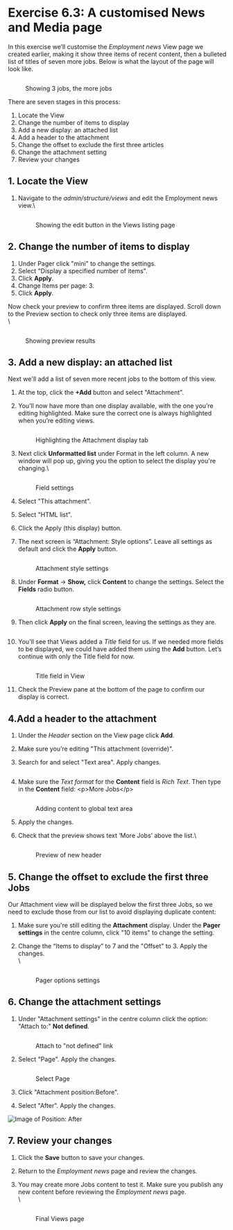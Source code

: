 # Exercise 6.3: A customised News and Media page

In this exercise we’ll customise the _Employment news_ View page we created earlier, making it show three items of recent content, then a bulleted list of titles of seven more jobs. Below is what the layout of the page will look like.

<figure><img src="../.gitbook/assets/image (37).png" alt=""><figcaption><p>Showing 3 jobs, the more jobs</p></figcaption></figure>

There are seven stages in this process:

1. Locate the View
2. Change the number of items to display
3. Add a new display: an attached list
4. Add a header to the attachment
5. Change the offset to exclude the first three articles
6. Change the attachment setting
7. Review your changes

## 1. Locate the View

1.  Navigate to the _admin/structure/views_ and edit the Employment news view.\


    <figure><img src="../.gitbook/assets/image (24).png" alt=""><figcaption><p>Showing the edit button in the Views listing page</p></figcaption></figure>

## 2. Change the number of items to display

1. Under Pager click "mini" to change the settings.
2. Select "Display a specified number of items".
3. Click **Apply**.
4. Change Items per page: 3.
5. Click **Apply**.

Now check your preview to confirm three items are displayed. Scroll down to the Preview section to check only three items are displayed.\
\


<figure><img src="../.gitbook/assets/image (25).png" alt=""><figcaption><p>Showing preview results</p></figcaption></figure>

## 3. Add a new display: an attached list

Next we'll add a list of seven more recent jobs to the bottom of this view.

1. At the top, click the **+Add** button and select "Attachment".
2.  You’ll now have more than one display available, with the one you’re editing highlighted. Make sure the correct one is always highlighted when you’re editing views.

    <figure><img src="../.gitbook/assets/image (26).png" alt=""><figcaption><p>Highlighting the Attachment display tab</p></figcaption></figure>
3.  Next click **Unformatted list** under Format in the left column. A new window will pop up, giving you the option to select the display you're changing.\


    <figure><img src="../.gitbook/assets/image (27).png" alt=""><figcaption><p>Field settings</p></figcaption></figure>
4. Select "This attachment".
5. Select "HTML list".
6. Click the Apply (this display) button.
7.  The next screen is “Attachment: Style options”. Leave all settings as default and click the **Apply** button.

    <figure><img src="../.gitbook/assets/image (28).png" alt=""><figcaption><p>Attachment style settings</p></figcaption></figure>
8.  Under **Format** → **Show,** click **Content** to change the settings. Select the **Fields** radio button.

    <figure><img src="../.gitbook/assets/image (29).png" alt=""><figcaption><p>Attachment row style settings</p></figcaption></figure>
9.  Then click **Apply** on the final screen, leaving the settings as they are.



    <figure><img src="../.gitbook/assets/Ex-6-3-Customised-News-9.png" alt=""><figcaption></figcaption></figure>
10. You'll see that Views added a _Title_ field for us. If we needed more fields to be displayed, we could have added them using the **Add** button. Let’s continue with only the Title field for now.

    <figure><img src="../.gitbook/assets/image (30).png" alt=""><figcaption><p>Title field in View</p></figcaption></figure>
11. Check the Preview pane at the bottom of the page to confirm our display is correct.

## 4.Add a header to the attachment

1. Under the _Header_ section on the View page click **Add**.
2. Make sure you’re editing "This attachment (override)".
3.  Search for and select "Text area". Apply changes.



    <figure><img src="../.gitbook/assets/Ex-6-3-Customised-News-12.png" alt=""><figcaption></figcaption></figure>
4.  Make sure the _Text format_ for the **Content** field is _Rich Text_. Then type in the **Content** field: \<p>More Jobs\</p>

    <figure><img src="../.gitbook/assets/image (31).png" alt=""><figcaption><p>Adding content to global text area</p></figcaption></figure>
5. Apply the changes.
6.  Check that the preview shows text ‘More Jobs’ above the list.\


    <figure><img src="../.gitbook/assets/image (32).png" alt=""><figcaption><p>Preview of new header</p></figcaption></figure>

## 5. Change the offset to exclude the first three Jobs

Our Attachment view will be displayed below the first three Jobs, so we need to exclude those from our list to avoid displaying duplicate content:

1. Make sure you're still editing the **Attachment** display. Under the **Pager settings** in the centre column, click "10 items" to change the setting.
2.  Change the “Items to display” to 7 and the "Offset" to 3. Apply the changes.\
    \


    <figure><img src="../.gitbook/assets/image (33).png" alt=""><figcaption><p>Pager options settings</p></figcaption></figure>

## 6. Change the attachment settings

1.  Under "Attachment settings" in the centre column click the option: "Attach to:" **Not defined**.

    <figure><img src="../.gitbook/assets/image (34).png" alt=""><figcaption><p>Attach to "not defined" link</p></figcaption></figure>
2.  Select "Page". Apply the changes.

    <figure><img src="../.gitbook/assets/image (35).png" alt=""><figcaption><p>Select Page</p></figcaption></figure>
3. Click "Attachment position:Before".
4. Select "After". Apply the changes.

![Image of Position: After](../.gitbook/assets/Ex-6-3-Customised-News-17.png)

## 7. Review your changes

1. Click the **Save** button to save your changes.
2. Return to the _Employment news_ page and review the changes.
3.  You may create more Jobs content to test it. Make sure you publish any new content before reviewing the _Employment news_ page.\
    \


    <figure><img src="../.gitbook/assets/image (36).png" alt=""><figcaption><p>Final Views page</p></figcaption></figure>
